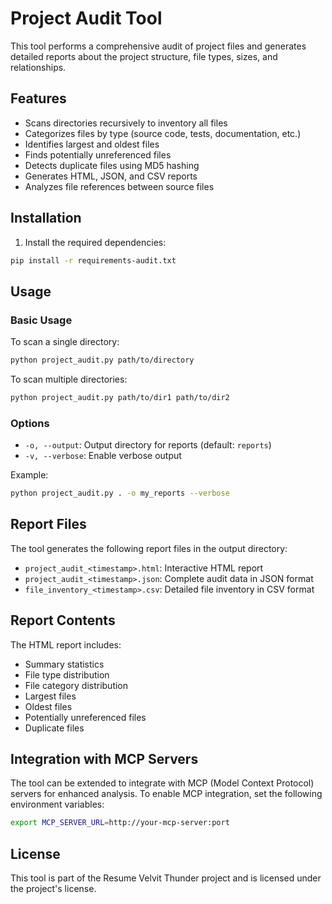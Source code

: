 # Project Audit Tool

This tool performs a comprehensive audit of project files and generates detailed reports about the project structure, file types, sizes, and relationships.

## Features

- Scans directories recursively to inventory all files
- Categorizes files by type (source code, tests, documentation, etc.)
- Identifies largest and oldest files
- Finds potentially unreferenced files
- Detects duplicate files using MD5 hashing
- Generates HTML, JSON, and CSV reports
- Analyzes file references between source files

## Installation

1. Install the required dependencies:

```bash
pip install -r requirements-audit.txt
```

## Usage

### Basic Usage

To scan a single directory:

```bash
python project_audit.py path/to/directory
```

To scan multiple directories:

```bash
python project_audit.py path/to/dir1 path/to/dir2
```

### Options

- `-o, --output`: Output directory for reports (default: `reports`)
- `-v, --verbose`: Enable verbose output

Example:

```bash
python project_audit.py . -o my_reports --verbose
```

## Report Files

The tool generates the following report files in the output directory:

- `project_audit_<timestamp>.html`: Interactive HTML report
- `project_audit_<timestamp>.json`: Complete audit data in JSON format
- `file_inventory_<timestamp>.csv`: Detailed file inventory in CSV format

## Report Contents

The HTML report includes:

- Summary statistics
- File type distribution
- File category distribution
- Largest files
- Oldest files
- Potentially unreferenced files
- Duplicate files

## Integration with MCP Servers

The tool can be extended to integrate with MCP (Model Context Protocol) servers for enhanced analysis. To enable MCP integration, set the following environment variables:

```bash
export MCP_SERVER_URL=http://your-mcp-server:port
```

## License

This tool is part of the Resume Velvit Thunder project and is licensed under the project's license.
